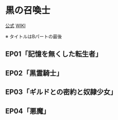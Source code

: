 # 黒の召喚士

[公式](https://kuronoshokanshi.com/) 
[WIKI](https://ja.wikipedia.org/wiki/%E9%BB%92%E3%81%AE%E5%8F%AC%E5%96%9A%E5%A3%AB) 

※ タイトルはBパートの最後

## EP01「記憶を無くした転生者」

## EP02「黒霊騎士」

## EP03「ギルドとの密約と奴隷少女」

## EP04「悪魔」
